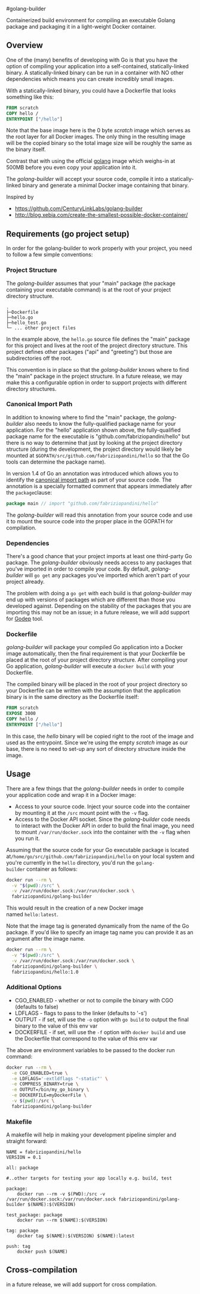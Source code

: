 #golang-builder

Containerized build environment for compiling an executable Golang package and packaging it in a light-weight Docker container.

## Overview

One of the (many) benefits of developing with Go is that you have the option of compiling your application into a self-contained, statically-linked binary. A statically-linked binary can be run in a container with NO other dependencies which means you can create incredibly small images.

With a statically-linked binary, you could have a Dockerfile that looks something like this:

```dockerfile
FROM scratch
COPY hello /
ENTRYPOINT ["/hello"]
```

Note that the base image here is the 0 byte *scratch* image which serves as the root layer for all Docker images. The only thing in the resulting image will be the copied binary so the total image size will be roughly the same as the binary itself.

Contrast that with using the official [golang](https://registry.hub.docker.com/u/library/golang/) image which weighs-in at 500MB before you even copy your application into it.

The *golang-builder* will accept your source code, compile it into a statically-linked binary and generate a minimal Docker image containing that binary.

Inspired by 
- https://github.com/CenturyLinkLabs/golang-builder
- http://blog.xebia.com/create-the-smallest-possible-docker-container/

## Requirements (go project setup)

In order for the golang-builder to work properly with your project, you need to follow a few simple conventions:

### Project Structure

The *golang-builder* assumes that your "main" package (the package containing your executable command) is at the root of your project directory structure.

```
.
├─Dockerfile
├─hello.go
├─hello_test.go
└─ ... other project files 
```

In the example above, the `hello.go` source file defines the "main" package for this project and lives at the root of the project directory structure. This project defines other packages ("api" and "greeting") but those are subdirectories off the root.

This convention is in place so that the *golang-builder* knows where to find the "main" package in the project structure. In a future release, we may make this a configurable option in order to support projects with different directory structures.

### Canonical Import Path

In addition to knowing where to find the "main" package, the *golang-builder* also needs to know the fully-qualified package name for your application. For the "hello" application shown above, the fully-qualified package name for the executable is "github.com/fabriziopandini/hello" but there is no way to determine that just by looking at the project directory structure (during the development, the project directory would likely be mounted at `$GOPATH/src/github.com/fabriziopandini/hello` so that the Go tools can determine the package name).

In version 1.4 of Go an annotation was introduced which allows you to identify the [canonical import path](https://golang.org/doc/go1.4#canonicalimports) as part of your source code. The annotation is a specially formatted comment that appears immediately after the `package`clause:

```go
package main // import "github.com/fabriziopandini/hello"
```

The *golang-builder* will read this annotation from your source code and use it to mount the source code into the proper place in the GOPATH for compilation.

### Dependencies

There's a good chance that your project imports at least one third-party Go package. The *golang-builder* obviously needs access to any packages that you've imported in order to compile your code. By default, *golang-builder* will `go get` any packages you've imported which aren't part of your project already.

The problem with doing a `go get` with each build is that *golang-builder* may end up with versions of packages which are different than those you developed against. Depending on the stability of the packages that you are importing this may not be an issue; in a future release, we will add support for [Godep](https://github.com/tools/godep#readme) tool.

### Dockerfile

*golang-builder* will package your compiled Go application into a Docker image automatically, then the final requirement is that your Dockerfile be placed at the root of your project directory structure. After compiling your Go application, *golang-builder* will execute a `docker build` with your Dockerfile.

The compiled binary will be placed in the root of your project directory so your Dockerfile can be written with the assumption that the application binary is in the same directory as the Dockerfile itself:

```dockerfile
FROM scratch
EXPOSE 3000
COPY hello /
ENTRYPOINT ["/hello"]
```

In this case, the *hello* binary will be copied right to the root of the image and used as the entrypoint. Since we're using the empty *scratch* image as our base, there is no need to set-up any sort of directory structure inside the image.

## Usage

There are a few things that the *golang-builder* needs in order to compile your application code and wrap it in a Docker image:

- Access to your source code. Inject your source code into the container by mounting it at the `/src` mount point with the `-v` flag.
- Access to the Docker API socket. Since the *golang-builder* code needs to interact with the Docker API in order to build the final image, you need to mount `/var/run/docker.sock` into the container with the `-v` flag when you run it. 

Assuming that the source code for your Go executable package is located at`/home/go/src/github.com/fabriziopandini/hello` on your local system and you're currently in the `hello` directory, you'd run the `golang-builder` container as follows:

```bash
docker run --rm \
  -v "$(pwd):/src" \
  -v /var/run/docker.sock:/var/run/docker.sock \
  fabriziopandini/golang-builder
```

This would result in the creation of a new Docker image named `hello:latest`.

Note that the image tag is generated dynamically from the name of the Go package. If you'd like to specify an image tag name you can provide it as an argument after the image name.

```bash
docker run --rm \
  -v "$(pwd):/src" \
  -v /var/run/docker.sock:/var/run/docker.sock \
  fabriziopandini/golang-builder \
  fabriziopandini/hello:1.0
```

### Additional Options

- CGO_ENABLED - whether or not to compile the binary with CGO (defaults to false)
- LDFLAGS - flags to pass to the linker (defaults to '-s')
- OUTPUT - if set, will use the `-o` option with `go build` to output the final binary to the value of this env var
- DOCKERFILE - if set, will use the `-f` option with `docker build` and use the Dockerfile that correspond to the value of this env var

The above are environment variables to be passed to the docker run command:

```bash
docker run --rm \
  -e CGO_ENABLED=true \
  -e LDFLAGS='-extldflags "-static"' \
  -e COMPRESS_BINARY=true \
  -e OUTPUT=/bin/my_go_binary \
  -e DOCKERFILE=myDockerFile \
  -v $(pwd):/src \
  fabriziopandini/golang-builder
```

### Makefile

A makefile will help in making your development pipeline simpler and straight forward:

```
NAME = fabriziopandini/hello
VERSION = 0.1

all: package

#..other targets for testing your app locally e.g. build, test

package:
	docker run --rm -v $(PWD):/src -v /var/run/docker.sock:/var/run/docker.sock fabriziopandini/golang-builder $(NAME):$(VERSION)

test_package: package
	docker run --rm $(NAME):$(VERSION)

tag: package
	docker tag $(NAME):$(VERSION) $(NAME):latest
    
push: tag
	docker push $(NAME)
```



## Cross-compilation

in a future release, we will add support for cross compilation.

